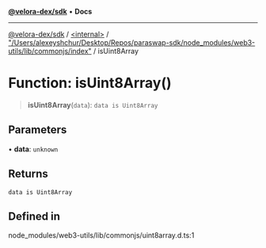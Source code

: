 [**@velora-dex/sdk**](../../../../README.md) • **Docs**

***

[@velora-dex/sdk](../../../../globals.md) / [\<internal\>](../../../README.md) / ["/Users/alexeyshchur/Desktop/Repos/paraswap-sdk/node\_modules/web3-utils/lib/commonjs/index"](../README.md) / isUint8Array

# Function: isUint8Array()

> **isUint8Array**(`data`): `data is Uint8Array`

## Parameters

• **data**: `unknown`

## Returns

`data is Uint8Array`

## Defined in

node\_modules/web3-utils/lib/commonjs/uint8array.d.ts:1
